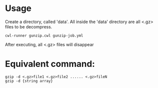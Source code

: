 # Usage
Create a directory, called 'data'.
All inside the 'data' directory are all <.gz> files to be decompress.

```
cwl-runner gunzip.cwl gunzip-job.yml
```

After executing, all <.gz> files will disappear

# Equivalent command: 
```
gzip -d <.gz>file1 <.gz>file2 ...... <.gz>fileN
gzip -d {string array}
```

